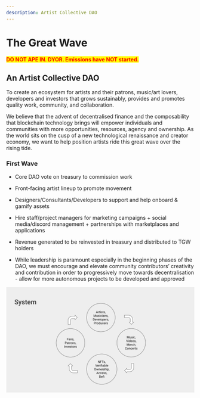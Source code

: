 ```yaml
---
description: Artist Collective DAO
---
```


# The Great Wave

<mark style="color:red;">**DO NOT APE IN. DYOR. Emissions have NOT started.**</mark>

## An Artist Collective DAO

To create an ecosystem for artists and their patrons, music/art lovers, developers and investors that grows sustainably, provides and promotes quality work, community, and collaboration.

We believe that the advent of decentralised finance and the composability that blockchain technology brings will empower individuals and communities with more opportunities, resources, agency and ownership. As the world sits on the cusp of a new technological renaissance and creator economy, we want to help position artists ride this great wave over the rising tide.  

### First Wave

* Core DAO vote on treasury to commission work

* Front-facing artist lineup to promote movement

* Designers/Consultants/Developers to support and help onboard & gamify assets

* Hire staff/project managers for marketing campaigns + social media/discord management + partnerships with marketplaces and applications

* Revenue generated to be reinvested in treasury and distributed to TGW holders

* While leadership is paramount especially in the beginning phases of the DAO, we must encourage and elevate community contributors’ creativity and contribution in order to progressively move towards decentralisation - allow for more autonomous projects to be developed and approved

![The Great Wave Flow Cycle](https://raw.githubusercontent.com/acryptos/docs-thegreatwave/35538f31da01b8a14dee976072a989a1765575ef/img/TGW-flowcycle.svg)
